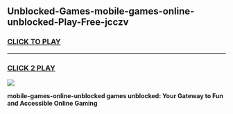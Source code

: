 
## Unblocked-Games-mobile-games-online-unblocked-Play-Free-jcczv
<h3>
<a href="https://premium76.site?title=mobile-games-online-unblocked&ref=15A">CLICK TO PLAY</a></h3>
<hr>

<h3>
<a href="https://premium76.site?title=mobile-games-online-unblocked&ref=15A">CLICK 2 PLAY</a>
  
</h3>

<a href="https://premium76.site?title=mobile-games-online-unblocked&ref=15A"><img src="https://clearcache.store/games.png"></a>


**mobile-games-online-unblocked games unblocked: Your Gateway to Fun and Accessible Online Gaming**
